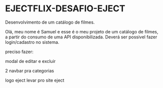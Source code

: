 # EJECTFLIX-DESAFIO-EJECT
 Desenvolvimento de um catálogo de filmes.

Olá, meu nome é Samuel e esse é o meu projeto de um catálogo de filmes,
a partir do consumo de uma API disponibilizada. Deverá ser possivel fazer
login/cadastro no sistema.


preciso fazer:

modal de editar e excluir

2 navbar pra categorias

logo eject levar pro site eject